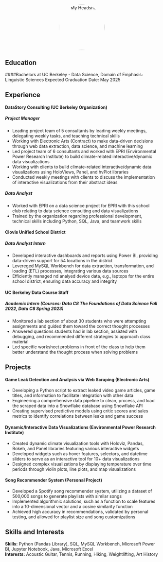 <div style="text-align:center;">
  <img src="assets/img/Alex_Headshot.JPG" alt="My Headshot" style="width:150px;height:150px;border-radius:50%;">
</div>

## Education
####Bachelors at UC Berkeley - Data Science, Domain of Emphasis: Linguistic Sciences
Expected Graduation Date: May 2025

## Experience
#### DataStory Consulting (UC Berkeley Organization)
##### Project Manager
- Leading project team of 5 consultants by leading weekly meetings, delegating weekly tasks, and teaching technical skills
- Working with Electronic Arts (Contract) to make data-driven decisions through web data extraction, data science, and machine learning
- Led project team of 6 consultants and worked with EPRI (Environmental Power Research Institute) to build climate-related interactive/dynamic data visualizations
- Working with clients to build climate-related interactive/dynamic data visualizations using HoloViews, Panel, and hvPlot libraries
- Conducted weekly meetings with clients to discuss the implementation of interactive visualizations from their abstract ideas
##### Data Analyst
- Worked with EPRI on a data science project for EPRI with this school club relating to data science consulting and data visualizations
- Trained by the organization regarding professional development, technical skills including Python, SQL, Java, and teamwork skills

#### Clovis Unified School District
##### Data Analyst Intern
- Developed interactive dashboards and reports using Power BI, providing data-driven support for 54 locations in the district
- Levereged MySQL Workbench for data extraction, transformation, and loading (ETL) processes, integrating various data sources
- Efficiently managed nd analyed device data, e.g., laptops for the entire school district, ensuring data accuracy and integrity

#### UC Berkeley Data Course Staff
##### Academic Intern (Courses: Data C8 The Foundations of Data Science Fall 2022, Data C8 Spring 2023)
- Monitored a lab section of about 30 students who were attempting assignments and guided them toward the correct thought processes
- Answered questions students had in lab section, assisted with debugging, and recommended different strategies to approach class material
- Led specific worksheet problems in front of the class to help them better understand the thought process when solving problems

## Projects
#### Game Leak Detection and Analysis via Web Scraping (Electronic Arts)
- Developing a Python script to extract leaked video game articles, game titles, and information to facilitate integration with other data
- Engineering a comprehensive data pipeline to clean, process, and load the scraped data into a Snowflake database using Snowflake API
- Creating supervised predictive models using critic scores and sales metrics to identify correlations between leaks and game success

#### Dynamic/Interactive Data Visualizations (Environmental Power Research Institute)
- Created dynamic climate visualization tools with Holoviz, Pandas, Bokeh, and Panel libraries featuring various interactive widgets
- Developed widgets such as hover features, selectors, and datetime sliders to serve as an interactive tool for 10+ data visualizations
- Designed complex visualizations by displaying temperature over time periods through violin plots, line plots, and map visualizations

#### Song Recommender System (Personal Project)
- Developed a Spotify song recommender system, utilizing a dataset of 500,000 songs to generate playlists with similar songs
- Implemented algorithmic solutions, such as a function to scale features into a 10-dimensional vector and a cosine similarity function
- Achieved high accuracy in recommendations, validated by personal testing, and allowed for playlist size and song customizations

## Skills and Interests
**Skills:** Python (Pandas Library), SQL, MySQL Workbench, Microsoft Power BI, Jupyter Notebook, Java, Microsoft Excel  
**Interests:** Acoustic Guitar, Tennis, Running, Hiking, Weightlifting, Art History
